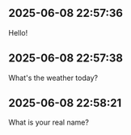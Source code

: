 ## 2025-06-08 22:57:36
Hello!
## 2025-06-08 22:57:38
What's the weather today?
## 2025-06-08 22:58:21
What is your real name?
